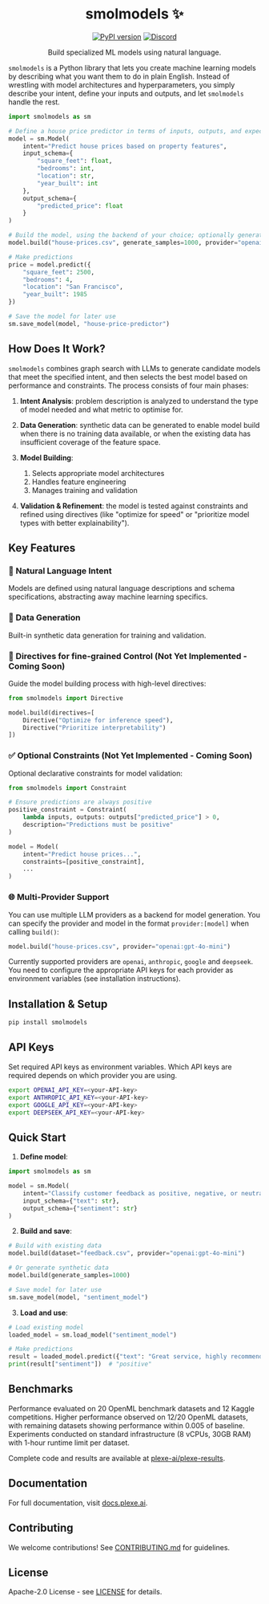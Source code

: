 <div align="center">

# smolmodels ✨

[![PyPI version](https://img.shields.io/pypi/v/smolmodels.svg)](https://pypi.org/project/smolmodels/)
[![Discord](https://img.shields.io/discord/1300920499886358529?logo=discord&logoColor=white)](https://discord.gg/3czW7BMj)

Build specialized ML models using natural language.

</div>

`smolmodels` is a Python library that lets you create machine learning models by describing what you want them to do in
plain English. Instead of wrestling with model architectures and hyperparameters, you simply describe your intent,
define your inputs and outputs, and let `smolmodels` handle the rest.

```python
import smolmodels as sm

# Define a house price predictor in terms of inputs, outputs, and expected behaviour
model = sm.Model(
    intent="Predict house prices based on property features",
    input_schema={
        "square_feet": float,
        "bedrooms": int,
        "location": str,
        "year_built": int
    },
    output_schema={
        "predicted_price": float
    }
)

# Build the model, using the backend of your choice; optionally generate synthetic training data
model.build("house-prices.csv", generate_samples=1000, provider="openai:gpt-4o-mini")

# Make predictions
price = model.predict({
    "square_feet": 2500,
    "bedrooms": 4,
    "location": "San Francisco",
    "year_built": 1985
})

# Save the model for later use
sm.save_model(model, "house-price-predictor")
```

## How Does It Work?

`smolmodels` combines graph search with LLMs to generate candidate models that meet the specified intent, and then
selects the best model based on performance and constraints. The process consists of four main phases:

1. **Intent Analysis**: problem description is analyzed to understand the type of model needed and what metric to
   optimise for.

2. **Data Generation**: synthetic data can be generated to enable model build when there is no training data
   available, or when the existing data has insufficient coverage of the feature space.

3. **Model Building**:
   1. Selects appropriate model architectures
   2. Handles feature engineering
   3. Manages training and validation

4. **Validation & Refinement**: the model is tested against constraints and refined using directives (like "optimize 
   for speed" or "prioritize model types with better explainability").

## Key Features

### 📝 Natural Language Intent

Models are defined using natural language descriptions and schema specifications, abstracting away machine learning
specifics.

### 🎲 Data Generation

Built-in synthetic data generation for training and validation.

### 🎯 Directives for fine-grained Control (Not Yet Implemented - Coming Soon)

Guide the model building process with high-level directives:

```python
from smolmodels import Directive

model.build(directives=[
    Directive("Optimize for inference speed"),
    Directive("Prioritize interpretability")
])
```

### ✅ Optional Constraints (Not Yet Implemented - Coming Soon)

Optional declarative constraints for model validation:

```python
from smolmodels import Constraint

# Ensure predictions are always positive
positive_constraint = Constraint(
    lambda inputs, outputs: outputs["predicted_price"] > 0,
    description="Predictions must be positive"
)

model = Model(
    intent="Predict house prices...",
    constraints=[positive_constraint],
    ...
)
```

### 🌐 Multi-Provider Support

You can use multiple LLM providers as a backend for model generation. You can specify the provider and model in the
format `provider:[model]` when calling `build()`:

```python
model.build("house-prices.csv", provider="openai:gpt-4o-mini")
```

Currently supported providers are `openai`, `anthropic`, `google` and `deepseek`. You need to configure the
appropriate API keys for each provider as environment variables (see installation instructions).

## Installation & Setup

```bash
pip install smolmodels
```

## API Keys

Set required API keys as environment variables. Which API keys are required depends on which provider you are using.

```bash
export OPENAI_API_KEY=<your-API-key>
export ANTHROPIC_API_KEY=<your-API-key>
export GOOGLE_API_KEY=<your-API-key>
export DEEPSEEK_API_KEY=<your-API-key>
```

## Quick Start

1. **Define model**:

```python
import smolmodels as sm

model = sm.Model(
    intent="Classify customer feedback as positive, negative, or neutral",
    input_schema={"text": str},
    output_schema={"sentiment": str}
)
```

2. **Build and save**:

```python
# Build with existing data
model.build(dataset="feedback.csv", provider="openai:gpt-4o-mini")

# Or generate synthetic data
model.build(generate_samples=1000)

# Save model for later use
sm.save_model(model, "sentiment_model")
```

3. **Load and use**:

```python
# Load existing model
loaded_model = sm.load_model("sentiment_model")

# Make predictions
result = loaded_model.predict({"text": "Great service, highly recommend!"})
print(result["sentiment"])  # "positive"
```

## Benchmarks

Performance evaluated on 20 OpenML benchmark datasets and 12 Kaggle competitions. Higher performance observed on 12/20
OpenML datasets, with remaining datasets showing performance within 0.005 of baseline. Experiments conducted on standard
infrastructure (8 vCPUs, 30GB RAM) with 1-hour runtime limit per dataset.

Complete code and results are available at [plexe-ai/plexe-results](https://github.com/plexe-ai/plexe-results).

## Documentation

For full documentation, visit [docs.plexe.ai](https://docs.plexe.ai).

## Contributing

We welcome contributions! See [CONTRIBUTING.md](CONTRIBUTING.md) for guidelines.

## License

Apache-2.0 License - see [LICENSE](LICENSE) for details.
